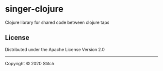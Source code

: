 # singer-clojure
Clojure library for shared code between clojure taps

## License

Distributed under the Apache License Version 2.0

---

Copyright &copy; 2020 Stitch
